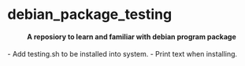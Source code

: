 # debian_package_testing
<h4 align="center">A reposiory to learn and familiar with debian program package</h4>
- Add testing.sh to be installed into system.
- Print text when installing.
